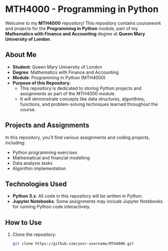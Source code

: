 # MTH4000 - Programming in Python

Welcome to my **MTH4000** repository! This repository contains coursework and projects for the **Programming in Python** module, part of my **Mathematics with Finance and Accounting** degree at **Queen Mary University of London**.

## About Me

- **Student**: Queen Mary University of London
- **Degree**: Mathematics with Finance and Accounting
- **Module**: Programming in Python (MTH4000)
- **Purpose of this Repository**: 
  - This repository is dedicated to storing Python projects and assignments as part of the MTH4000 module.
  - It will demonstrate concepts like data structures, algorithms, functions, and problem-solving techniques learned throughout the course.

## Projects and Assignments

In this repository, you’ll find various assignments and coding projects, including:

- Python programming exercises
- Mathematical and financial modelling
- Data analysis tasks
- Algorithm implementation

## Technologies Used

- **Python 3.x**: All code in this repository will be written in Python.
- **Jupyter Notebooks**: Some assignments may include Jupyter Notebooks for running Python code interactively.
  
## How to Use

1. Clone the repository:
   ```bash
   git clone https://github.com/your-username/MTH4000.git

